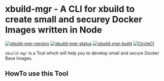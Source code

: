 # xbuild-mgr - A CLI for xbuild to create small and securey Docker Images written in Node

[![xbuild-mgr-version](https://img.shields.io/badge/Version-0.1.7-brightgreen.svg?style=flat)](https://www.npmjs.com/package/xbuild-mgr/v/0.1.7)
[![xbuild-mgr-status](https://img.shields.io/badge/Status-development%201-brightgreen.svg?style=flat)](https://github.com/x-company/xbuild-mgr#status)
[![xbuild-mgr-build](https://img.shields.io/badge/Builds-9-brightgreen.svg?style=flat)](https://github.com/x-company/xbuild-mgr#status)
[![CircleCI](https://circleci.com/gh/x-company/xbuild.svg?style=svg)](https://circleci.com/gh/x-company/xbuild)

`xbuild-mgr` is a Tool which will help you to develop small and secure Docker Base Images.

## HowTo use this Tool
